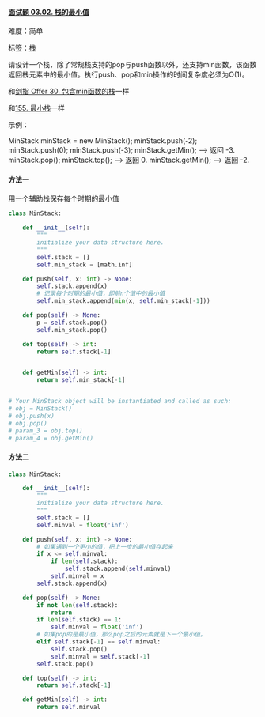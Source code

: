 #### [面试题 03.02. 栈的最小值](https://leetcode-cn.com/problems/min-stack-lcci/)

难度：简单

标签：[栈](../原理/栈.md)

请设计一个栈，除了常规栈支持的pop与push函数以外，还支持min函数，该函数返回栈元素中的最小值。执行push、pop和min操作的时间复杂度必须为O(1)。

和[剑指 Offer 30. 包含min函数的栈](https://leetcode-cn.com/problems/bao-han-minhan-shu-de-zhan-lcof/)一样

和[155. 最小栈](https://leetcode-cn.com/problems/min-stack/)一样


示例：

MinStack minStack = new MinStack();
minStack.push(-2);
minStack.push(0);
minStack.push(-3);
minStack.getMin();   --> 返回 -3.
minStack.pop();
minStack.top();      --> 返回 0.
minStack.getMin();   --> 返回 -2.



#### 方法一

用一个辅助栈保存每个时期的最小值

```python
class MinStack:

    def __init__(self):
        """
        initialize your data structure here.
        """
        self.stack = []
        self.min_stack = [math.inf]

    def push(self, x: int) -> None:
        self.stack.append(x)
        # 记录每个时期的最小值，即前n个值中的最小值
        self.min_stack.append(min(x, self.min_stack[-1]))

    def pop(self) -> None:
        p = self.stack.pop()
        self.min_stack.pop()

    def top(self) -> int:
        return self.stack[-1]


    def getMin(self) -> int:
        return self.min_stack[-1]


# Your MinStack object will be instantiated and called as such:
# obj = MinStack()
# obj.push(x)
# obj.pop()
# param_3 = obj.top()
# param_4 = obj.getMin()
```

#### 方法二

```python
class MinStack:

    def __init__(self):
        """
        initialize your data structure here.
        """
        self.stack = []
        self.minval = float('inf')

    def push(self, x: int) -> None:
        # 如果遇到一个更小的值，把上一步的最小值存起来
        if x <= self.minval:
            if len(self.stack):
                self.stack.append(self.minval)
            self.minval = x
        self.stack.append(x)

    def pop(self) -> None:
        if not len(self.stack):
            return
        if len(self.stack) == 1:
            self.minval = float('inf')
        # 如果pop的是最小值，那么pop之后的元素就是下一个最小值。
        elif self.stack[-1] == self.minval:
            self.stack.pop()
            self.minval = self.stack[-1]
        self.stack.pop()

    def top(self) -> int:
        return self.stack[-1]

    def getMin(self) -> int:
        return self.minval
```

